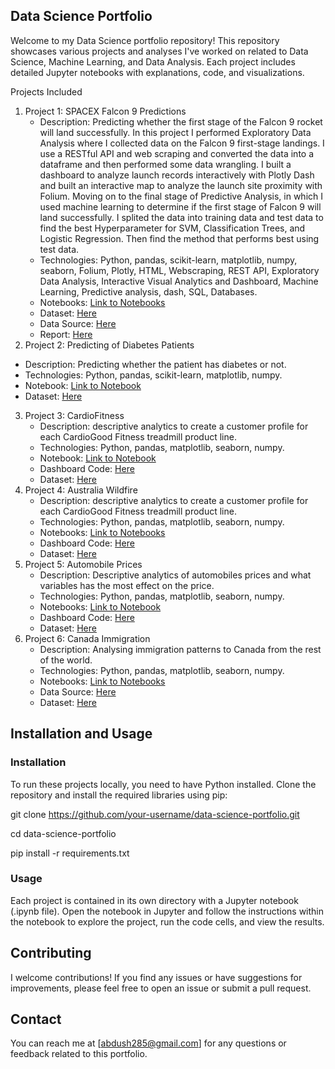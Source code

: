 ## Data Science Portfolio

Welcome to my Data Science portfolio repository! This repository showcases various projects and analyses I've worked on related to Data Science, Machine Learning, and Data Analysis. Each project includes detailed Jupyter notebooks with explanations, code, and visualizations.

Projects Included

1. Project 1: SPACEX Falcon 9 Predictions
   - Description: Predicting whether the first stage of the Falcon 9 rocket will land successfully. In this project I performed Exploratory Data Analysis where I collected data on the Falcon 9 first-stage landings. I use a RESTful API and web scraping and converted the data into a dataframe and then performed some data wrangling. I built a dashboard to analyze launch records interactively with Plotly Dash and built an interactive map to analyze the launch site proximity with Folium. Moving on to the final stage of Predictive Analysis, in which I used machine learning to determine if the first stage of Falcon 9 will land successfully. I splited the data into training data and test data to find the best Hyperparameter for SVM, Classification Trees, and Logistic Regression. Then find the method that performs best using test data. 
   - Technologies: Python, pandas, scikit-learn, matplotlib, numpy, seaborn, Folium, Plotly, HTML, Webscraping, REST API, Exploratory Data Analysis, Interactive Visual Analytics and Dashboard, Machine Learning, Predictive analysis, dash, SQL, Databases.
   - Notebooks: [Link to Notebooks](https://github.com/abdoalsir/MyProjects/tree/main/SPACEX)
   - Dataset: [Here](https://github.com/abdoalsir/MyProjects/blob/main/SPACEX/SPACEX.csv)
   - Data Source: [Here](https://en.wikipedia.org/w/index.php?title=List_of_Falcon_9_and_Falcon_Heavy_launches&oldid=1027686922)
   - Report: [Here](https://drive.google.com/file/d/1uxux7MKR7uKKusLMUIMYMNXmaMpbI-YA/view?usp=drive_link)
3.  Project 2: Predicting of Diabetes Patients
   - Description: Predicting whether the patient has diabetes or not.
   - Technologies: Python, pandas, scikit-learn, matplotlib, numpy.
   - Notebook: [Link to Notebook](https://github.com/7mama7/MyProjects/blob/main/Diabetes.ipynb)
   - Dataset: [Here](https://www.kaggle.com/datasets/uciml/pima-indians-diabetes-database)
3. Project 3: CardioFitness
   - Description: descriptive analytics to create a customer profile for each CardioGood Fitness treadmill product line.
   - Technologies: Python, pandas, matplotlib, seaborn, numpy.
   - Notebook: [Link to Notebook](https://github.com/abdoalsir/MyProjects/blob/main/CardioFitness.ipynb)
   - Dashboard Code: [Here](https://github.com/abdoalsir/MyProjects/blob/main/Dashboard.py)
   - Dataset: [Here](https://www.kaggle.com/datasets/saurav9786/cardiogoodfitness)
4. Project 4: Australia Wildfire
   - Description: descriptive analytics to create a customer profile for each CardioGood Fitness treadmill product line.
   - Technologies: Python, pandas, matplotlib, seaborn, numpy.
   - Notebooks: [Link to Notebooks](https://github.com/abdoalsir/MyProjects/tree/main/Austarlia%20Wildfire)
   - Dashboard Code: [Here](https://github.com/abdoalsir/MyProjects/blob/main/Austarlia%20Wildfire/AWF.py)
   - Dataset: [Here](https://github.com/abdoalsir/MyProjects/blob/main/Austarlia%20Wildfire/Historical_Wildfires.csv)
5. Project 5: Automobile Prices
   - Description: Descriptive analytics of automobiles prices and what variables has the most effect on the price.
   - Technologies: Python, pandas, matplotlib, seaborn, numpy.
   - Notebooks: [Link to Notebook](https://github.com/abdoalsir/MyProjects/tree/main/Automobile%20Prices)
   - Dashboard Code: [Here](https://github.com/abdoalsir/MyProjects/blob/main/Automobile%20Prices/Automobile_Sales.py)
   - Dataset: [Here](https://github.com/abdoalsir/MyProjects/blob/main/Automobile%20Prices/Clean%20df.csv)
6. Project 6: Canada Immigration
   - Description: Analysing immigration patterns to Canada from the rest of the world.
   - Technologies: Python, pandas, matplotlib, seaborn, numpy.
   - Notebooks: [Link to Notebooks](https://github.com/abdoalsir/MyProjects/tree/main/Canada%20Immigration)
   - Data Source: [Here](https://www.un.org/development/desa/pd/data/international-migration-flows)
   - Dataset: [Here](https://github.com/abdoalsir/MyProjects/blob/main/Canada%20Immigration/Canada.csv)

   
## Installation and Usage

### Installation

To run these projects locally, you need to have Python installed. Clone the repository and install the required libraries using pip:

git clone https://github.com/your-username/data-science-portfolio.git

cd data-science-portfolio

pip install -r requirements.txt
### Usage

Each project is contained in its own directory with a Jupyter notebook (.ipynb file). Open the notebook in Jupyter and follow the instructions within the notebook to explore the project, run the code cells, and view the results.

## Contributing

I welcome contributions! If you find any issues or have suggestions for improvements, please feel free to open an issue or submit a pull request.

## Contact

You can reach me at [abdush285@gmail.com] for any questions or feedback related to this portfolio.
